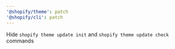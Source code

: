 ```yaml
---
'@shopify/theme': patch
'@shopify/cli': patch
---
```


Hide `shopify theme update init` and `shopify theme update check` commands
